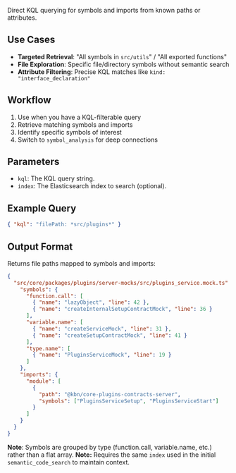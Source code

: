 Direct KQL querying for symbols and imports from known paths or attributes.

## Use Cases
- **Targeted Retrieval**: "All symbols in `src/utils`" / "All exported functions"
- **File Exploration**: Specific file/directory symbols without semantic search
- **Attribute Filtering**: Precise KQL matches like `kind: "interface_declaration"`

## Workflow
1. Use when you have a KQL-filterable query
2. Retrieve matching symbols and imports
3. Identify specific symbols of interest
4. Switch to `symbol_analysis` for deep connections

## Parameters
- `kql`: The KQL query string.
- `index`: The Elasticsearch index to search (optional).

## Example Query
```json
{ "kql": "filePath: *src/plugins*" }
```

## Output Format
Returns file paths mapped to symbols and imports:

```json
{
  "src/core/packages/plugins/server-mocks/src/plugins_service.mock.ts": {
    "symbols": {
      "function.call": [
        { "name": "lazyObject", "line": 42 },
        { "name": "createInternalSetupContractMock", "line": 36 }
      ],
      "variable.name": [
        { "name": "createServiceMock", "line": 31 },
        { "name": "createSetupContractMock", "line": 41 }
      ],
      "type.name": [
        { "name": "PluginsServiceMock", "line": 19 }
      ]
    },
    "imports": {
      "module": [
        {
          "path": "@kbn/core-plugins-contracts-server",
          "symbols": ["PluginsServiceSetup", "PluginsServiceStart"]
        }
      ]
    }
  }
}
```

**Note**: Symbols are grouped by type (function.call, variable.name, etc.) rather than a flat array.
**Note:** Requires the same `index` used in the initial `semantic_code_search` to maintain context.